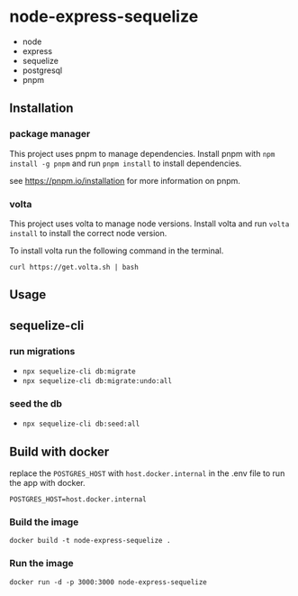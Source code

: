 # node-express-sequelize

- node
- express
- sequelize
- postgresql
- pnpm

## Installation

### package manager

This project uses pnpm to manage dependencies. Install pnpm with `npm install -g pnpm` and run `pnpm install` to install dependencies.

see https://pnpm.io/installation for more information on pnpm.

### volta

This project uses volta to manage node versions. Install volta and run `volta install` to install the correct node version.

To install volta run the following command in the terminal.

```
curl https://get.volta.sh | bash
```

## Usage

## sequelize-cli

### run migrations

- `npx sequelize-cli db:migrate`
- `npx sequelize-cli db:migrate:undo:all`

### seed the db

- `npx sequelize-cli db:seed:all`

## Build with docker

replace the `POSTGRES_HOST` with `host.docker.internal` in the .env file to run the app with docker.

```
POSTGRES_HOST=host.docker.internal
```

### Build the image

`docker build -t node-express-sequelize .`

### Run the image

`docker run -d -p 3000:3000 node-express-sequelize`
